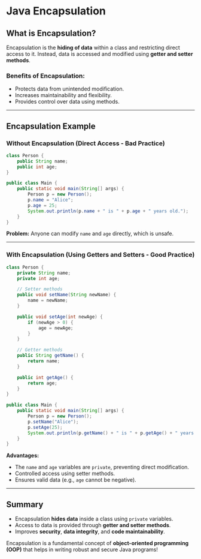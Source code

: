 # Java Encapsulation

## What is Encapsulation?

Encapsulation is the **hiding of data** within a class and restricting direct access to it. Instead, data is accessed and modified using **getter and setter methods**.

### Benefits of Encapsulation:

- Protects data from unintended modification.
- Increases maintainability and flexibility.
- Provides control over data using methods.

---

## Encapsulation Example

### Without Encapsulation (Direct Access - Bad Practice)

```java
class Person {
    public String name;
    public int age;
}

public class Main {
    public static void main(String[] args) {
        Person p = new Person();
        p.name = "Alice";
        p.age = 25;
        System.out.println(p.name + " is " + p.age + " years old.");
    }
}
```

**Problem:** Anyone can modify `name` and `age` directly, which is unsafe.

---

### With Encapsulation (Using Getters and Setters - Good Practice)

```java
class Person {
    private String name;
    private int age;

    // Setter methods
    public void setName(String newName) {
        name = newName;
    }

    public void setAge(int newAge) {
        if (newAge > 0) {
            age = newAge;
        }
    }

    // Getter methods
    public String getName() {
        return name;
    }

    public int getAge() {
        return age;
    }
}

public class Main {
    public static void main(String[] args) {
        Person p = new Person();
        p.setName("Alice");
        p.setAge(25);
        System.out.println(p.getName() + " is " + p.getAge() + " years old.");
    }
}
```

**Advantages:**

- The `name` and `age` variables are `private`, preventing direct modification.
- Controlled access using setter methods.
- Ensures valid data (e.g., `age` cannot be negative).

---

## Summary

- Encapsulation **hides data** inside a class using `private` variables.
- Access to data is provided through **getter and setter methods**.
- Improves **security**, **data integrity**, and **code maintainability**.

Encapsulation is a fundamental concept of **object-oriented programming (OOP)** that helps in writing robust and secure Java programs!
